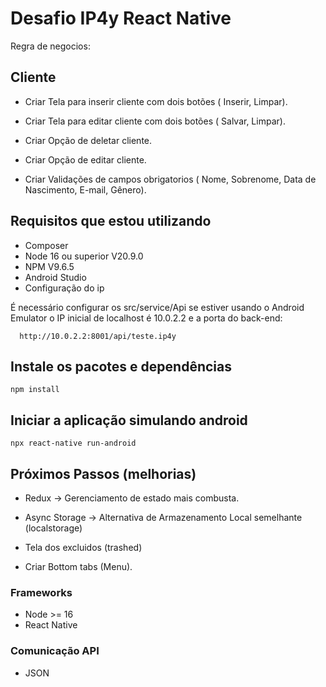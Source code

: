 # Desafio IP4y React Native

Regra de negocios:

## Cliente

- Criar Tela para inserir cliente com dois botões ( Inserir, Limpar).

- Criar Tela para editar cliente com dois botões ( Salvar, Limpar).

- Criar Opção de deletar cliente.

- Criar Opção de editar cliente.

- Criar Validações de campos obrigatorios ( Nome, Sobrenome, Data de Nascimento, E-mail, Gênero).

## Requisitos que estou utilizando

- Composer
- Node 16 ou superior V20.9.0 
- NPM V9.6.5
- Android Studio
- Configuração do ip

É necessário configurar os src/service/Api se estiver usando o Android Emulator o IP inicial de localhost é 10.0.2.2 e a porta do back-end:

```dosini
  http://10.0.2.2:8001/api/teste.ip4y
```

## Instale os pacotes e dependências

`npm install`

## Iniciar a aplicação simulando android

`npx react-native run-android`

## Próximos Passos (melhorias)

- Redux -> Gerenciamento de estado mais combusta.

- Async Storage ->  Alternativa de Armazenamento Local semelhante (localstorage)

- Tela dos excluidos (trashed) 

- Criar Bottom tabs (Menu).

###  Frameworks

- Node >= 16
- React Native

### Comunicação API

- JSON
